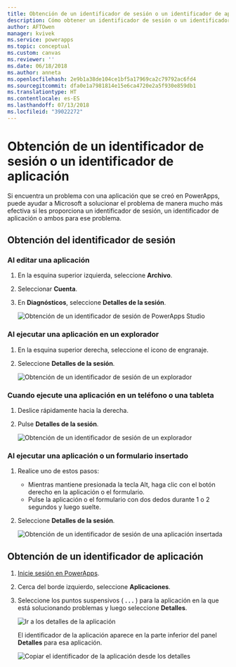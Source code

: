 ```yaml
---
title: Obtención de un identificador de sesión o un identificador de aplicación | Microsoft Docs
description: Cómo obtener un identificador de sesión o un identificador de aplicación para solucionar problemas en PowerApps
author: AFTOwen
manager: kvivek
ms.service: powerapps
ms.topic: conceptual
ms.custom: canvas
ms.reviewer: ''
ms.date: 06/18/2018
ms.author: anneta
ms.openlocfilehash: 2e9b1a38de104ce1bf5a17969ca2c79792ac6fd4
ms.sourcegitcommit: dfa0e1a7981814e15e6ca4720e2a5f930e859db1
ms.translationtype: HT
ms.contentlocale: es-ES
ms.lasthandoff: 07/13/2018
ms.locfileid: "39022272"
---
```

# <a name="get-a-session-id-or-an-app-id"></a>Obtención de un identificador de sesión o un identificador de aplicación
Si encuentra un problema con una aplicación que se creó en PowerApps, puede ayudar a Microsoft a solucionar el problema de manera mucho más efectiva si les proporciona un identificador de sesión, un identificador de aplicación o ambos para ese problema.

## <a name="get-the-session-id"></a>Obtención del identificador de sesión

### <a name="when-editing-an-app"></a>Al editar una aplicación
1. En la esquina superior izquierda, seleccione **Archivo**.

1. Seleccionar **Cuenta**.

1. En **Diagnósticos**, seleccione **Detalles de la sesión**.

    ![Obtención de un identificador de sesión de PowerApps Studio](media/get-sessionid/studio.png)

### <a name="when-running-an-app-in-a-browser"></a>Al ejecutar una aplicación en un explorador
1. En la esquina superior derecha, seleccione el icono de engranaje.

1. Seleccione **Detalles de la sesión**.

    ![Obtención de un identificador de sesión de un explorador](media/get-sessionid/browser.png)

### <a name="when-running-an-app-on-a-phone-or-a-tablet"></a>Cuando ejecute una aplicación en un teléfono o una tableta
1. Deslice rápidamente hacia la derecha.

1. Pulse **Detalles de la sesión**.

    ![Obtención de un identificador de sesión de un explorador](media/get-sessionid/mobile.png)

### <a name="when-running-an-embedded-app-or-form"></a>Al ejecutar una aplicación o un formulario insertado
1. Realice uno de estos pasos:

    - Mientras mantiene presionada la tecla Alt, haga clic con el botón derecho en la aplicación o el formulario.
    - Pulse la aplicación o el formulario con dos dedos durante 1 o 2 segundos y luego suelte.

1. Seleccione **Detalles de la sesión**.

    ![Obtención de un identificador de sesión de una aplicación insertada](media/get-sessionid/embedded.png)

## <a name="get-an-app-id"></a>Obtención de un identificador de aplicación
1. [Inicie sesión en PowerApps](https://powerapps.microsoft.com).

1. Cerca del borde izquierdo, seleccione **Aplicaciones**.

1. Seleccione los puntos suspensivos ( **. . .** ) para la aplicación en la que está solucionando problemas y luego seleccione **Detalles**.

    ![Ir a los detalles de la aplicación](./media/get-sessionid/details.png)

    El identificador de la aplicación aparece en la parte inferior del panel **Detalles** para esa aplicación.

    ![Copiar el identificador de la aplicación desde los detalles](./media/get-sessionid/app-id.png)
